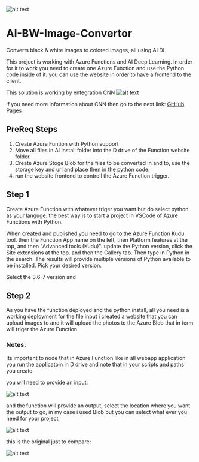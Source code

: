 ![alt text](https://armiev.com/wp-content/uploads/2019/03/bwlogo-150x150.png)

# AI-BW-Image-Convertor
Converts black &amp; white images to colored images, all using AI DL

This project is working with Azure Functions and AI Deep Learning.
in order for it to work you need to create one Azure Function and use the Python code inside of it.
you can use the website in order to have a frontend to the client.

This solution is working by entegration CNN 
![alt text](https://armiev.com/wp-content/uploads/2019/03/bw_colorization_opencv_arch.png)

if you need more information about CNN then go to the next link:
[GitHub Pages](http://richzhang.github.io/colorization/)

## PreReq Steps
1. Create Azure Funtion with Python support
2. Move all files in AI install folder into the D drive of the Function website folder.
3. Create Azure Stoge Blob for the files to be converted in and to, use the storage key and url and place then in the python code.
4. run the website frontend to controll the Azure Function trigger.


## Step 1
Create Azure Function with whatever triger you want but do select python as your languge.
the best way is to start a project in VSCode of Azure Functions with Python.

When created and published you need to go to the Azure Function Kudu tool. 
then the Function App name on the left, then Platform features at the top, and then "Advanced tools (Kudu)".
update the Python version, click the Site extensions at the top.
and then the Gallery tab. Then type in Python in the search. The results will provide multiple versions of Python available to be installed. Pick your desired version. 

Select the 3.6-7 version and 

##  Step 2
As you have the function deployed and the python install, all you need is a working deployment for the file input
i created a website that you can upload images to and it will upload the photos to the Azure Blob that in term will
triger the Azure Function.

### Notes:
Its importent to node that in Azure Function like in all webapp application you run the applicatoin in D drive and 
note that in your scripts and paths you create.

you will need to provide an input:

![alt text](https://armiev.com/wp-content/uploads/2019/03/BWexmapleBW-300x200.jpg)

and the function will provide an output, select the location where you want the output to go, in my case i used Blob but you can select 
what ever you need for your project

![alt text](https://armiev.com/wp-content/uploads/2019/03/BWexmapleReColor-300x200.jpg)

this is the original just to compare:

![alt text](https://armiev.com/wp-content/uploads/2019/03/BWexmapleColor-300x200.jpg)
